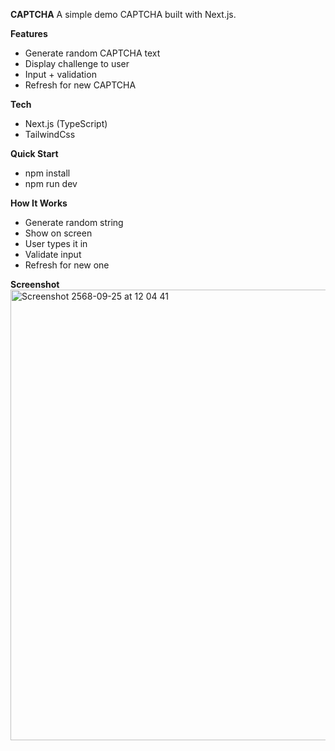 **CAPTCHA**
A simple demo CAPTCHA built with Next.js.

**Features**
- Generate random CAPTCHA text
- Display challenge to user
- Input + validation
- Refresh for new CAPTCHA

**Tech**
- Next.js (TypeScript)
- TailwindCss

**Quick Start**
- npm install
- npm run dev

**How It Works**
- Generate random string
- Show on screen
- User types it in
- Validate input
- Refresh for new one

**Screenshot**
<img width="1161" height="721" alt="Screenshot 2568-09-25 at 12 04 41" src="https://github.com/user-attachments/assets/e12d51c9-ce7d-4193-9325-0bb757415d88" />
